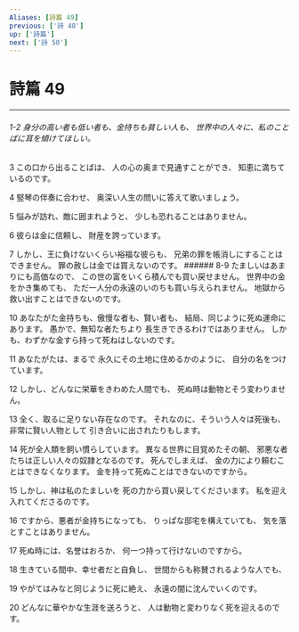```yaml
---
Aliases: [詩篇 49]
previous: ['詩 48']
up: ['詩篇']
next: ['詩 50']
---
```

# 詩篇 49

***
###### 1-2 身分の高い者も低い者も、金持ちも貧しい人も、 世界中の人々に、私のことばに耳を傾けてほしい。 



3 
この口から出ることばは、 人の心の奥まで見通すことができ、 知恵に満ちているのです。 



4 
竪琴の伴奏に合わせ、 奥深い人生の問いに答えて歌いましょう。 



5 
悩みが訪れ、敵に囲まれようと、 少しも恐れることはありません。 



6 
彼らは金に信頼し、 財産を誇っています。 



7 
しかし、王に負けないくらい裕福な彼らも、 兄弟の罪を帳消しにすることはできません。 罪の赦しは金では買えないのです。 ###### 8-9 たましいはあまりにも高価なので、 この世の富をいくら積んでも買い戻せません。 世界中の金をかき集めても、 ただ一人分の永遠のいのちも買い与えられません。 地獄から救い出すことはできないのです。 



10 
あなたがた金持ちも、傲慢な者も、賢い者も、 結局、同じように死ぬ運命にあります。 愚かで、無知な者たちより 長生きできるわけではありません。 しかも、わずかな金すら持って死ねはしないのです。 



11 
あなたがたは、まるで 永久にその土地に住めるかのように、 自分の名をつけています。 



12 
しかし、どんなに栄華をきわめた人間でも、 死ぬ時は動物とそう変わりません。 



13 
全く、取るに足りない存在なのです。 それなのに、そういう人々は死後も、 非常に賢い人物として 引き合いに出されたりもします。 



14 
死が全人類を飼い慣らしています。 異なる世界に目覚めたその朝、 邪悪な者たちは正しい人々の奴隷となるのです。 死んでしまえば、 金の力により頼むことはできなくなります。 金を持って死ぬことはできないのですから。 



15 
しかし、神は私のたましいを 死の力から買い戻してくださいます。 私を迎え入れてくださるのです。 



16 
ですから、悪者が金持ちになっても、 りっぱな邸宅を構えていても、 気を落とすことはありません。 



17 
死ぬ時には、名誉はおろか、 何一つ持って行けないのですから。 



18 
生きている間中、幸せ者だと自負し、 世間からも称賛されるような人でも、 



19 
やがてはみなと同じように死に絶え、 永遠の闇に沈んでいくのです。 



20 
どんなに華やかな生涯を送ろうと、 人は動物と変わりなく死を迎えるのです。
